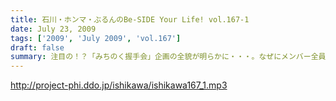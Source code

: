 ```yaml
---
title: 石川・ホンマ・ぶるんのBe-SIDE Your Life! vol.167-1
date: July 23, 2009
tags: ['2009', 'July 2009', 'vol.167']
draft: false
summary: 注目の！？「みちのく握手会」企画の全貌が明らかに・・・。なぜにメンバー全員が歓迎ムードにならないのか・・・全行程推定１０００キロオーバーの長旅になりそう。NAMAE
---
```


http://project-phi.ddo.jp/ishikawa/ishikawa167_1.mp3